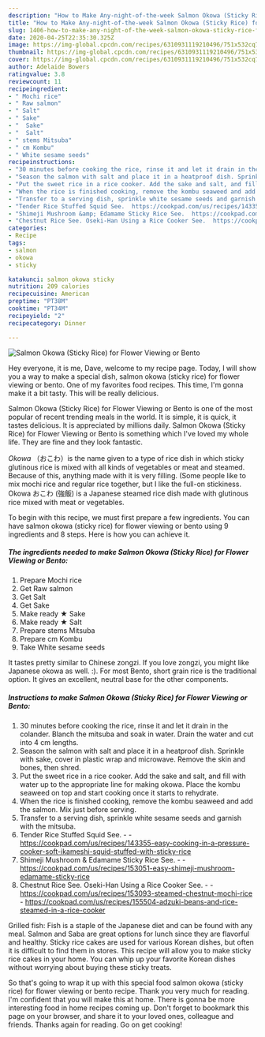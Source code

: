 ```yaml
---
description: "How to Make Any-night-of-the-week Salmon Okowa (Sticky Rice) for Flower Viewing or Bento"
title: "How to Make Any-night-of-the-week Salmon Okowa (Sticky Rice) for Flower Viewing or Bento"
slug: 1406-how-to-make-any-night-of-the-week-salmon-okowa-sticky-rice-for-flower-viewing-or-bento
date: 2020-04-25T22:35:30.325Z
image: https://img-global.cpcdn.com/recipes/6310931119210496/751x532cq70/salmon-okowa-sticky-rice-for-flower-viewing-or-bento-recipe-main-photo.jpg
thumbnail: https://img-global.cpcdn.com/recipes/6310931119210496/751x532cq70/salmon-okowa-sticky-rice-for-flower-viewing-or-bento-recipe-main-photo.jpg
cover: https://img-global.cpcdn.com/recipes/6310931119210496/751x532cq70/salmon-okowa-sticky-rice-for-flower-viewing-or-bento-recipe-main-photo.jpg
author: Adelaide Bowers
ratingvalue: 3.8
reviewcount: 11
recipeingredient:
- " Mochi rice"
- " Raw salmon"
- " Salt"
- " Sake"
- "  Sake"
- "  Salt"
- " stems Mitsuba"
- " cm Kombu"
- " White sesame seeds"
recipeinstructions:
- "30 minutes before cooking the rice, rinse it and let it drain in the colander. Blanch the mitsuba and soak in water. Drain the water and cut into 4 cm lengths."
- "Season the salmon with salt and place it in a heatproof dish. Sprinkle with sake, cover in plastic wrap and microwave. Remove the skin and bones, then shred."
- "Put the sweet rice in a rice cooker. Add the sake and salt, and fill with water up to the appropriate line for making okowa. Place the kombu seaweed on top and start cooking once it starts to rehydrate."
- "When the rice is finished cooking, remove the kombu seaweed and add the salmon. Mix just before serving."
- "Transfer to a serving dish, sprinkle white sesame seeds and garnish with the mitsuba."
- "Tender Rice Stuffed Squid See.  https://cookpad.com/us/recipes/143355-easy-cooking-in-a-pressure-cooker-soft-ikameshi-squid-stuffed-with-sticky-rice"
- "Shimeji Mushroom &amp; Edamame Sticky Rice See.  https://cookpad.com/us/recipes/153051-easy-shimeji-mushroom-edamame-sticky-rice"
- "Chestnut Rice See. Oseki-Han Using a Rice Cooker See.  https://cookpad.com/us/recipes/153093-steamed-chestnut-mochi-rice https://cookpad.com/us/recipes/155504-adzuki-beans-and-rice-steamed-in-a-rice-cooker"
categories:
- Recipe
tags:
- salmon
- okowa
- sticky

katakunci: salmon okowa sticky 
nutrition: 209 calories
recipecuisine: American
preptime: "PT38M"
cooktime: "PT34M"
recipeyield: "2"
recipecategory: Dinner

---
```



![Salmon Okowa (Sticky Rice) for Flower Viewing or Bento](https://img-global.cpcdn.com/recipes/6310931119210496/751x532cq70/salmon-okowa-sticky-rice-for-flower-viewing-or-bento-recipe-main-photo.jpg)

Hey everyone, it is me, Dave, welcome to my recipe page. Today, I will show you a way to make a special dish, salmon okowa (sticky rice) for flower viewing or bento. One of my favorites food recipes. This time, I'm gonna make it a bit tasty. This will be really delicious.

Salmon Okowa (Sticky Rice) for Flower Viewing or Bento is one of the most popular of recent trending meals in the world. It is simple, it is quick, it tastes delicious. It is appreciated by millions daily. Salmon Okowa (Sticky Rice) for Flower Viewing or Bento is something which I've loved my whole life. They are fine and they look fantastic.

_Okowa_ （おこわ）is the name given to a type of rice dish in which sticky glutinous rice is mixed with all kinds of vegetables or meat and steamed. Because of this, anything made with it is very filling. (Some people like to mix mochi rice and regular rice together, but I like the full-on stickiness. Okowa おこわ (強飯) is a Japanese steamed rice dish made with glutinous rice mixed with meat or vegetables.


To begin with this recipe, we must first prepare a few ingredients. You can have salmon okowa (sticky rice) for flower viewing or bento using 9 ingredients and 8 steps. Here is how you can achieve it.

<!--inarticleads1-->

##### The ingredients needed to make Salmon Okowa (Sticky Rice) for Flower Viewing or Bento:

1. Prepare  Mochi rice
1. Get  Raw salmon
1. Get  Salt
1. Get  Sake
1. Make ready  ★ Sake
1. Make ready  ★ Salt
1. Prepare  stems Mitsuba
1. Prepare  cm Kombu
1. Take  White sesame seeds


It tastes pretty similar to Chinese zongzi. If you love zongzi, you might like Japanese okowa as well. :). For most Bento, short grain rice is the traditional option. It gives an excellent, neutral base for the other components. 

<!--inarticleads2-->

##### Instructions to make Salmon Okowa (Sticky Rice) for Flower Viewing or Bento:

1. 30 minutes before cooking the rice, rinse it and let it drain in the colander. Blanch the mitsuba and soak in water. Drain the water and cut into 4 cm lengths.
1. Season the salmon with salt and place it in a heatproof dish. Sprinkle with sake, cover in plastic wrap and microwave. Remove the skin and bones, then shred.
1. Put the sweet rice in a rice cooker. Add the sake and salt, and fill with water up to the appropriate line for making okowa. Place the kombu seaweed on top and start cooking once it starts to rehydrate.
1. When the rice is finished cooking, remove the kombu seaweed and add the salmon. Mix just before serving.
1. Transfer to a serving dish, sprinkle white sesame seeds and garnish with the mitsuba.
1. Tender Rice Stuffed Squid See. -  - https://cookpad.com/us/recipes/143355-easy-cooking-in-a-pressure-cooker-soft-ikameshi-squid-stuffed-with-sticky-rice
1. Shimeji Mushroom &amp; Edamame Sticky Rice See. -  - https://cookpad.com/us/recipes/153051-easy-shimeji-mushroom-edamame-sticky-rice
1. Chestnut Rice See. Oseki-Han Using a Rice Cooker See. -  - https://cookpad.com/us/recipes/153093-steamed-chestnut-mochi-rice - https://cookpad.com/us/recipes/155504-adzuki-beans-and-rice-steamed-in-a-rice-cooker


Grilled fish: Fish is a staple of the Japanese diet and can be found with any meal. Salmon and Saba are great options for lunch since they are flavorful and healthy. Sticky rice cakes are used for various Korean dishes, but often it is difficult to find them in stores. This recipe will allow you to make sticky rice cakes in your home. You can whip up your favorite Korean dishes without worrying about buying these sticky treats. 

So that's going to wrap it up with this special food salmon okowa (sticky rice) for flower viewing or bento recipe. Thank you very much for reading. I'm confident that you will make this at home. There is gonna be more interesting food in home recipes coming up. Don't forget to bookmark this page on your browser, and share it to your loved ones, colleague and friends. Thanks again for reading. Go on get cooking!
